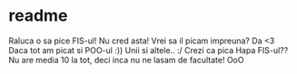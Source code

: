 # readme

Raluca o sa pice FIS-ul!
Nu cred asta!
Vrei sa il picam impreuna?
Da <3
Daca tot am picat si POO-ul :))
Unii si altele.. :/
Crezi ca pica Hapa FIS-ul??
Nu are media 10 la tot, deci inca nu ne lasam de facultate! OoO

